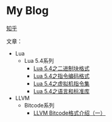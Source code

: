 # My Blog

[知乎](https://www.zhihu.com/people/zxh-40-87/posts)

文章：

* Lua
  * Lua 5.4系列
    * [Lua 5.4之二进制块格式](articles/lua/2020_10_26_lua54_bc.md)
    * [Lua 5.4之指令编码格式](articles/lua/2020_10_31_lua54_instr.md)
    * [Lua 5.4之虚拟机指令集](articles/lua/2020_11_07_lua54_is.md)
    * [Lua 5.4之语言和标准库](articles/lua/2020_11_10_lua54_lang.md)
* LLVM
  * Bitcode系列
    * [LLVM Bitcode格式介绍（一）](articles/llvm/2020_11_23_bc.md)

